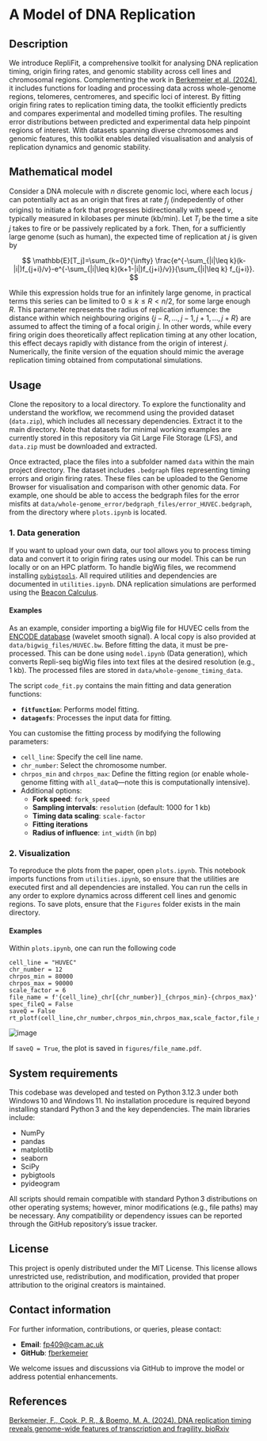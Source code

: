 # A Model of DNA Replication

## Description

We introduce RepliFit, a comprehensive toolkit for analysing DNA replication timing, origin firing rates, and genomic stability across cell lines and chromosomal regions. Complementing the work in [Berkemeier et al. (2024)](https://www.biorxiv.org/content/10.1101/2024.11.25.625090v2), it includes functions for loading and processing data across whole-genome regions, telomeres, centromeres, and specific loci of interest. By fitting origin firing rates to replication timing data, the toolkit efficiently predicts and compares experimental and modelled timing profiles. The resulting error distributions between predicted and experimental data help pinpoint regions of interest. With datasets spanning diverse chromosomes and genomic features, this toolkit enables detailed visualisation and analysis of replication dynamics and genomic stability.

<!---
⚠️ **Note:** This repository is a work in progress and represents an ongoing project. The code and documentation are subject to updates and refinements, and while we strive for accuracy, they may not yet reflect the final, polished version. Datasets for minimal working examples are currently stored in this repository via Git Large File Storage (LFS) but will soon be relocated to an external hosting platform for better accessibility. Your understanding and feedback are appreciated.
-->

## Mathematical model

Consider a DNA molecule with $n$ discrete genomic loci, where each locus $j$ can potentially act as an origin that fires at rate $f_j$ (indepedently of other origins) to initiate a fork that progresses bidirectionally with speed $v$, typically measured in kilobases per minute (kb/min). Let $T_j$ be the time a site $j$ takes to fire or be passively replicated by a fork. Then, for a sufficiently large genome (such as human), the expected time of replication at $j$ is given by

$$
\mathbb{E}[T_j]=\sum_{k=0}^{\infty}  \frac{e^{-\sum_{|i|\leq k}(k-|i|)f_{j+i}/v}-e^{-\sum_{|i|\leq k}(k+1-|i|)f_{j+i}/v}}{\sum_{|i|\leq k} f_{j+i}}.
$$

While this expression holds true for an infinitely large genome, in practical terms this series can be limited to $0\leq k\leq  R<n/2$, for some large enough $R$. This parameter represents the radius of replication influence: the distance within which neighbouring origins $\{j-R,...,j-1,j+1,...,j+R\}$ are assumed to affect the timing of a focal origin $j$. In other words, while every firing origin does theoretically affect replication timing at any other location, this effect decays rapidly with distance from the origin of interest $j$. Numerically, the finite version of the equation should mimic the average replication timing obtained from computational simulations.

## Usage

Clone the repository to a local directory. To explore the functionality and understand the workflow, we recommend using the provided dataset (`data.zip`), which includes all necessary dependencies. Extract it to the main directory. Note that datasets for minimal working examples are currently stored in this repository via Git Large File Storage (LFS), and `data.zip` must be downloaded and extracted.

Once extracted, place the files into a subfolder named `data` within the main project directory. The dataset includes `.bedgraph` files representing timing errors and origin firing rates. These files can be uploaded to the Genome Browser for visualisation and comparison with other genomic data. For example, one should be able to access the bedgraph files for the error misfits at `data/whole-genome_error/bedgraph_files/error_HUVEC.bedgraph`, from the directory where `plots.ipynb` is located.


### 1. Data generation

If you want to upload your own data, our tool allows you to process timing data and convert it to origin firing rates using our model. This can be run locally or on an HPC platform. To handle bigWig files, we recommend installing [`pybigtools`](https://pypi.org/project/pybigtools/). All required utilities and dependencies are documented in `utilities.ipynb`. DNA replication simulations are performed using the [Beacon Calculus](https://github.com/MBoemo/bcs).

#### Examples

As an example, consider importing a bigWig file for HUVEC cells from the [ENCODE database](https://genome.ucsc.edu/cgi-bin/hgTrackUi?db=hg19&g=wgEncodeUwRepliSeq) (wavelet smooth signal). A local copy is also provided at `data/bigwig_files/HUVEC.bw`. Before fitting the data, it must be pre-processed. This can be done using `model.ipynb` (Data generation), which converts Repli-seq bigWig files into text files at the desired resolution (e.g., 1 kb). The processed files are stored in `data/whole-genome_timing_data`.

The script `code_fit.py` contains the main fitting and data generation functions:
- **`fitfunction`**: Performs model fitting.
- **`datagenfs`**: Processes the input data for fitting.

You can customise the fitting process by modifying the following parameters:
- `cell_line`: Specify the cell line name.
- `chr_number`: Select the chromosome number.
- `chrpos_min` and `chrpos_max`: Define the fitting region (or enable whole-genome fitting with `all_dataQ`—note this is computationally intensive).
- Additional options:
  - **Fork speed**: `fork_speed`
  - **Sampling intervals**: `resolution` (default: 1000 for 1 kb)
  - **Timing data scaling**: `scale-factor`
  - **Fitting iterations**
  - **Radius of influence**: `int_width` (in bp)

### 2. Visualization

To reproduce the plots from the paper, open `plots.ipynb`. This notebook imports functions from `utilities.ipynb`, so ensure that the utilities are executed first and all dependencies are installed. You can run the cells in any order to explore dynamics across different cell lines and genomic regions. To save plots, ensure that the `Figures` folder exists in the main directory.

#### Examples

Within `plots.ipynb`, one can run the following code

```
cell_line = "HUVEC"
chr_number = 12
chrpos_min = 80000
chrpos_max = 90000
scale_factor = 6
file_name = f'{cell_line}_chr[{chr_number}]_{chrpos_min}-{chrpos_max}'
spec_fileQ = False
saveQ = False
rt_plotf(cell_line,chr_number,chrpos_min,chrpos_max,scale_factor,file_name,spec_fileQ,saveQ)
```
![image](https://github.com/user-attachments/assets/6cc62ce9-497f-4a83-b190-3122c1bc2f0e)

If `saveQ = True`, the plot is saved in `figures/file_name.pdf`.

## System requirements

This codebase was developed and tested on Python 3.12.3 under both Windows 10 and Windows 11. No installation procedure is required beyond installing standard Python 3 and the key dependencies. The main libraries include:

- NumPy
- pandas
- matplotlib
- seaborn
- SciPy
- pybigtools
- pyideogram

All scripts should remain compatible with standard Python 3 distributions on other operating systems; however, minor modifications (e.g., file paths) may be necessary. Any compatibility or dependency issues can be reported through the GitHub repository’s issue tracker.

## License

This project is openly distributed under the MIT License. This license allows unrestricted use, redistribution, and modification, provided that proper attribution to the original creators is maintained.

## Contact information

For further information, contributions, or queries, please contact:

- **Email**: [fp409@cam.ac.uk](mailto:fp409@cam.ac.uk)
- **GitHub**: [fberkemeier](https://github.com/fberkemeier)

We welcome issues and discussions via GitHub to improve the model or address potential enhancements.

## References

[Berkemeier, F., Cook, P. R., & Boemo, M. A. (2024). DNA replication timing reveals genome-wide features of transcription and fragility. bioRxiv](https://www.biorxiv.org/content/10.1101/2024.11.25.625090v2)
